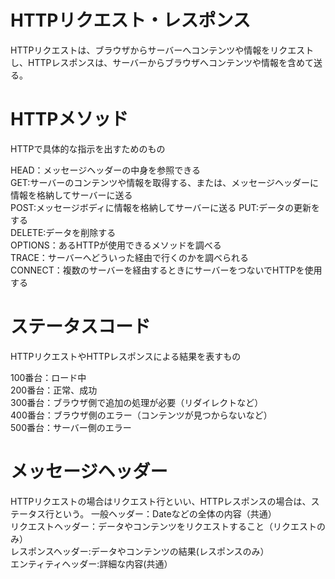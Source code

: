 # HTTPリクエスト・レスポンス
HTTPリクエストは、ブラウザからサーバーへコンテンツや情報をリクエストし、HTTPレスポンスは、サーバーからブラウザへコンテンツや情報を含めて送る。

# HTTPメソッド
HTTPで具体的な指示を出すためのもの

HEAD：メッセージヘッダーの中身を参照できる  
GET:サーバーのコンテンツや情報を取得する、または、メッセージヘッダーに情報を格納してサーバーに送る  
POST:メッセージボディに情報を格納してサーバーに送る
PUT:データの更新をする  
DELETE:データを削除する  
OPTIONS：あるHTTPが使用できるメソッドを調べる  
TRACE：サーバーへどういった経由で行くのかを調べられる  
CONNECT：複数のサーバーを経由するときにサーバーをつないでHTTPを使用する

# ステータスコード
HTTPリクエストやHTTPレスポンスによる結果を表すもの

100番台：ロード中  
200番台：正常、成功  
300番台：ブラウザ側で追加の処理が必要（リダイレクトなど）  
400番台：ブラウザ側のエラー（コンテンツが見つからないなど）  
500番台：サーバー側のエラー

# メッセージヘッダー
HTTPリクエストの場合はリクエスト行といい、HTTPレスポンスの場合は、ステータス行という。
一般ヘッダー：Dateなどの全体の内容（共通）  
リクエストヘッダー：データやコンテンツをリクエストすること（リクエストのみ）  
レスポンスヘッダー:データやコンテンツの結果(レスポンスのみ）  
エンティティヘッダー:詳細な内容(共通）  

